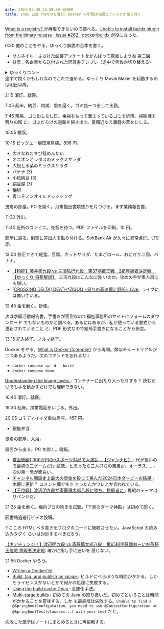 ```yaml
---
date: 2024-05-30 23:59:59 +0900
title: 1495 日目（晴れのち曇り）Docker の学習は時間とディスクが高く付く
---
```


[What is a registry?
](https://docs.docker.com/guides/docker-concepts/the-basics/what-is-a-registry/)
が再現できないので調べる。[Unable to install buildx plugin from the binary
release · Issue #262 · docker/buildx
](https://github.com/docker/buildx/issues/262) が役に立った。

0:30 他のことをやる。ゆっくり解説の台本を書く。

* サムネイル：ふざけた面接アンケートをがんばって撲滅しようね 第二回
* 背景：各企業から送付された同意書テンプレ（途中で何枚か切り替える）

<details><summary>ゆっくりコント</summary>

魔：求人募集に応募したらこんなのをよこしてきた。  
霊：個人情報取り扱い同意書？ Word ファイルで？  
魔：これに名前を記入して送信して欲しいンだと。  
霊：メールで？  
魔：うむ。  
霊：それなら履歴書だけ添付して同意書はなくても済むよ。  
魔：そうなの？  
霊：同意するから自分の名前を記入したものをそちらで勝手に作成していいと答えなよ。  
魔：そうなの？  
霊：いいンだよ。誰が編集しても同じファイルができるンだから。  
（ここに面白い何かを入れる）
</details>
途中で閃くかもしれなのでこれで進める。ゆっくり Movie Maker を起動するのは明日以降。

2:15 消灯。就寝。

7:05 起床。納豆、梅粥、歯を磨く。ゴミ袋一つ出して出勤。

7:45 現場。ゴミ出しなし日。余裕をもって溜まっているゴミを処理。掃除機を残りの階
に。ゴミだらけの道路を掃き出す。夏間近ゆえ裏庭の草をむしる。

10:05 撤収。

10:15 ビッグエー墨田京島店。896 円。

* 大きなおむすび鮭めんたい
* オニオンとレタスのミックスサラダ
* 大根と水菜のミックスサラダ
* バナナ (3)
* 小粒納豆 (3)
* 絹豆腐 (3)
* 梅粥
* 青じそノンオイルドレッシング

曳舟の部屋。PC を開く。月末提出書類残りを片づける。まず業務報告書。

11:30 外出。

11:40 近所のコンビニ。先客を待つ。PDF ファイルを印刷。10 円。

部屋に戻る。封筒に差出人を貼り付ける。SoftBank Air が久々に異常点灯。LTE 赤。

12:00 修正できて軽食。豆腐、カットサラダ、たまごロール、おにぎり二個、バナナ。

* [【粉砕】藤井猛九段 vs 三浦弘行九段　第37期竜王戦　2組昇級者決定戦　【ゆっくり
  将棋解説】](https://www.youtube.com/watch?v=-pb721nYjCk): 三浦九段はこんなに強
  いのか。攻めの手が素人目にも鋭い。
* [[CROSSING DELTA] DEATH†ZIGOQ ~怒りの高速爆走野郎~ Live
  ](https://www.youtube.com/watch?v=ho9fne3UtOk): ライブには向いている。

12:45 歯を磨く。排便。

次は求職活動報告書。手書きが面倒なので福祉事務所のサイトにフォームのダウンロード
でもないものかと調べる。あるにはあるが、私が使っている書式から更新されていること
と、PDF 形式なので結局手書きになることから断念。

13:15 記入終了。ノルマ終了。

Docker をやる。[What is Docker Compose?](
https://docs.docker.com/guides/docker-concepts/the-basics/what-is-docker-compose/)
から再開。類似チュートリアルが二つあるようだ。次のコマンドを忘れるな：

* `docker compose up -d --build`
* `docker compose down`

[Understanding the image layers
](https://docs.docker.com/guides/docker-concepts/building-images/understanding-image-layers/):
コンテナーに出たり入ったりする？ 読むだけでも手を動かすだけでも理解できない。

16:40 消灯。就寝。

19:30 起床。携帯電話をいじる。外出。

20:05 コモディイイダ東向島店。457 円。

* 銀鮭弁当

曳舟の部屋。入浴。

風呂から出る。PC を開く。晩飯。

* [賞金総額1,000万円のeスポーツ対局で大波乱…【ジャンナビ】
  ](https://www.youtube.com/watch?v=3xe6mTNQ2_E): 尺が長いので最初の二ゲームだけ
  試聴。と思ったら三人打ちの東風か。オーラス……。次の東一局が面白い。
* [チャンネル開設史上最大の資金を投じて挑んだ2024日本ダービーの結果
  ](https://www.youtube.com/watch?v=OP9_-f7yUo4): 木曜に更新？ コメント欄で生き
  とったんかワレとか言われている。
* [【王位戦】渡辺明九段が斎藤慎太郎八段に勝ち、挑戦者に
  ](https://www.youtube.com/watch?v=bH3uSeYAszM): 挑戦のテーマはリベンジだ。

21:25 歯を磨く。堀内プロの続きを試聴。「下家のダーマ神殿」は初めて聞く。

図書館逃避行ビデオ投稿。
<blockquote class="twitter-tweet"
  data-conversation="none"
  data-media-max-width="480" data-theme="dark" data-align="center">
<a href="https://twitter.com/showa_yojyo/status/1796162386476380192"></a>
</blockquote>
<script async src="https://platform.twitter.com/widgets.js" charset="utf-8"></script>
↑ここの HTML ベタ書きをブログのコードに吸収させたい。JavaScript の読み込みタグく
らいは対処するべきだろう。

[【ギアチェンジ！】渡辺明九段 vs 斎藤慎太郎八段　第65棋伊藤園おーいお茶杯王位戦
挑戦者決定戦](https://www.youtube.com/watch?v=LgLg4PhBlN0): 確かに指し手に迷いを
感じない。

21:55 Docker やろう。

* [Writing a Dockerfile](https://docs.docker.com/guides/docker-concepts/building-images/writing-a-dockerfile/)
* [Build, tag, and publish an image
  ](https://docs.docker.com/guides/docker-concepts/building-images/build-tag-and-publish-an-image/):
  ビルドにべらぼうな時間がかかる。しかもライセンスがないとかで何かの処理に失敗する。
* [Using the build cache Docs
  ](https://docs.docker.com/guides/docker-concepts/building-images/using-the-build-cache/):
  高速化手法。
* [Multi-stage builds
  ](https://docs.docker.com/guides/docker-concepts/building-images/multi-stage-builds/):
  初めての Java の取り扱いだ。初めてということは時間がかかることを意味する。しか
  も最終版は失敗する。`Unable to find a @SpringBootConfiguration, you need to
  use @ContextConfiguration or @SpringBootTest(classes=...) with your test` だと。

失敗した箇所はノートにまとめるときに再挑戦する。

